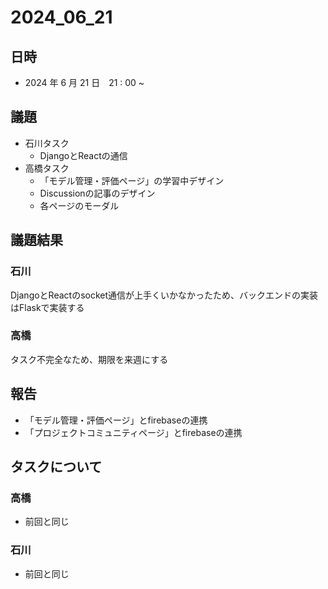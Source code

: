 # 2024_06_21

## 日時

- 2024 年 6 月 21 日　21 : 00 ~

## 議題

- 石川タスク
    - DjangoとReactの通信
- 高橋タスク
    - 「モデル管理・評価ページ」の学習中デザイン
    - Discussionの記事のデザイン
    - 各ページのモーダル

## 議題結果

### 石川

DjangoとReactのsocket通信が上手くいかなかったため、バックエンドの実装はFlaskで実装する

### 高橋

タスク不完全なため、期限を来週にする

## 報告

- 「モデル管理・評価ページ」とfirebaseの連携
- 「プロジェクトコミュニティページ」とfirebaseの連携

## タスクについて

### 高橋

- 前回と同じ

### 石川

- 前回と同じ